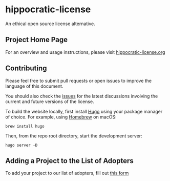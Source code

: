 # hippocratic-license
An ethical open source license alternative.

## Project Home Page

For an overview and usage instructions, please visit [hippocratic-license.org](https://hippocratic-license.org/)

## Contributing

Please feel free to submit pull requests or open issues to improve the language
of this document.

You should also check the [issues](https://github.com/ContributorCovenant/hippocratic-license/issues)
for the latest discussions involving the current and future versions of the license.

To build the website locally, first install [Hugo](https://gohugo.io) using your package manager of choice.
For example, using [Homebrew](https://brew.sh) on macOS:

```
brew install hugo
```

Then, from the repo root directory, start the development server:

```
hugo server -D
```

## Adding a Project to the List of Adopters

To add your project to our list of adopters, fill out [this form](https://goo.gl/forms/9ypl1jTvoV5LGW2x2)
